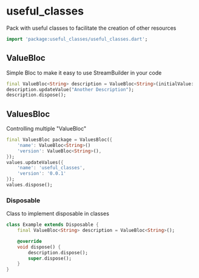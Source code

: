 # useful_classes

Pack with useful classes to facilitate the creation of other resources

```dart
import 'package:useful_classes/useful_classes.dart';
```

## ValueBloc

Simple Bloc to make it easy to use StreamBuilder in your code

```dart
final ValueBloc<String> description = ValueBloc<String>(initialValue: 'Initial Description');
description.updateValue("Another Description");
description.dispose();
```

## ValuesBloc

Controlling multiple "ValueBloc"

```dart
final ValuesBloc package = ValuesBloc({
    'name': ValueBloc<String>()
    'version': ValueBloc<String>(),
});
values.updateValues({
    'name': 'useful_classes',
    'version': '0.0.1'
});
values.dispose();
```

### Disposable

Class to implement disposable in classes

```dart
class Example extends Disposable {
    final ValueBloc<String> description = ValueBloc<String>();

    @override
    void dispose() {
        description.dispose();
        super.dispose();
    }
}
```